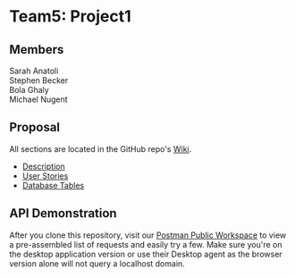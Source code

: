# Team5: Project1
## Members    
Sarah Anatoli    
Stephen Becker    
Bola Ghaly    
Michael Nugent

## Proposal
All sections are located in the GitHub repo's [Wiki](https://github.com/Will-Java-FS/Team5-Project1-SarahAnatoli-StephenBecker-BolaGhaly-MichaelNugent/wiki).
* [Description](https://github.com/Will-Java-FS/Team5-Project1-SarahAnatoli-StephenBecker-BolaGhaly-MichaelNugent/wiki/Project-Description)
* [User Stories](https://github.com/Will-Java-FS/Team5-Project1-SarahAnatoli-StephenBecker-BolaGhaly-MichaelNugent/wiki/User-Stories)
* [Database Tables](https://github.com/Will-Java-FS/Team5-Project1-SarahAnatoli-StephenBecker-BolaGhaly-MichaelNugent/wiki/Database-Tables)

## API Demonstration
After you clone this repository, visit our
[Postman Public Workspace](https://www.postman.com/nugentmichael/workspace/team-5-project-1-calorie-tracker-app)
to view a pre-assembled list of requests and easily try a few.
Make sure you're on the desktop application version or use their Desktop agent as the browser version
alone will not query a localhost domain.